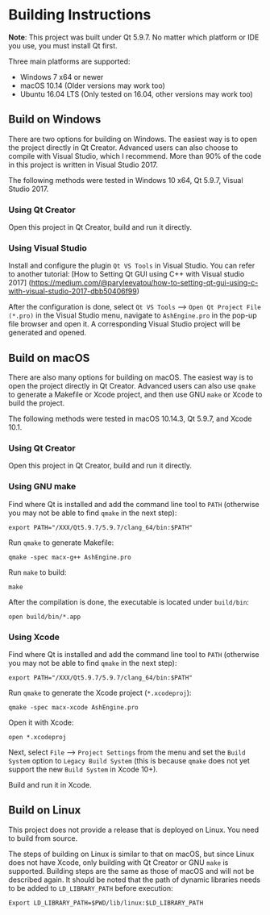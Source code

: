 # Building Instructions

**Note**: This project was built under Qt 5.9.7. No matter which platform or IDE you use, you must install Qt first.

Three main platforms are supported:

* Windows 7 x64 or newer
* macOS 10.14 (Older versions may work too)
* Ubuntu 16.04 LTS (Only tested on 16.04, other versions may work too)

## Build on Windows

There are two options for building on Windows. The easiest way is to open the project directly in Qt Creator. Advanced users can also choose to compile with Visual Studio, which I recommend. More than 90% of the code in this project is written in Visual Studio 2017.

The following methods were tested in Windows 10 x64, Qt 5.9.7, Visual Studio 2017.

### Using Qt Creator

Open this project in Qt Creator, build and run it directly.

### Using Visual Studio

Install and configure the plugin `Qt VS Tools` in Visual Studio. You can refer to another tutorial: [How to Setting Qt GUI using C++ with Visual studio 2017] (https://medium.com/@paryleevatou/how-to-setting-qt-gui-using-c-with-visual-studio-2017-dbb50406f99)

After the configuration is done, select `Qt VS Tools` --> `Open Qt Project File (*.pro)` in the Visual Studio menu, navigate to `AshEngine.pro` in the pop-up file browser and open it. A corresponding Visual Studio project will be generated and opened.

## Build on macOS

There are also many options for building on macOS. The easiest way is to open the project directly in Qt Creator. Advanced users can also use `qmake` to generate a Makefile or Xcode project, and then use GNU `make` or Xcode to build the project.

The following methods were tested in macOS 10.14.3, Qt 5.9.7, and Xcode 10.1.

### Using Qt Creator

Open this project in Qt Creator, build and run it directly.

### Using GNU make

Find where Qt is installed and add the command line tool to `PATH` (otherwise you may not be able to find `qmake` in the next step):

```
export PATH="/XXX/Qt5.9.7/5.9.7/clang_64/bin:$PATH"
```

Run `qmake` to generate Makefile:

```
qmake -spec macx-g++ AshEngine.pro
```

Run `make` to build:

```
make
```

After the compilation is done, the executable is located under `build/bin`:

```
open build/bin/*.app
```

### Using Xcode

Find where Qt is installed and add the command line tool to `PATH` (otherwise you may not be able to find `qmake` in the next step):

```
export PATH="/XXX/Qt5.9.7/5.9.7/clang_64/bin:$PATH"
```

Run `qmake` to generate the Xcode project (`*.xcodeproj`):

```
qmake -spec macx-xcode AshEngine.pro
```

Open it with Xcode:

```
open *.xcodeproj
```

Next, select `File` --> `Project Settings` from the menu and set the `Build System` option to `Legacy Build System` (this is because `qmake` does not yet support the new `Build System` in Xcode 10+).

Build and run it in Xcode.

## Build on Linux

This project does not provide a release that is deployed on Linux. You need to build from source.

The steps of building on Linux is similar to that on macOS, but since Linux does not have Xcode, only building with Qt Creator or GNU `make` is supported. Building steps are the same as those of macOS and will not be described again. It should be noted that the path of dynamic libraries needs to be added to `LD_LIBRARY_PATH` before execution:

```
Export LD_LIBRARY_PATH=$PWD/lib/linux:$LD_LIBRARY_PATH
```

